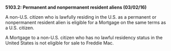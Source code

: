 **5103.2: Permanent and nonpermanent resident aliens (03/02/16)**

A non-U.S. citizen who is lawfully residing in the U.S. as a permanent
or nonpermanent resident alien is eligible for a Mortgage on the same
terms as a U.S. citizen.

A Mortgage to a non-U.S. citizen who has no lawful residency status in
the United States is not eligible for sale to Freddie Mac.